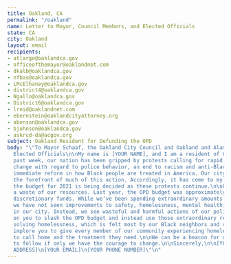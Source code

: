 ```yaml
---
title: Oakland, CA
permalink: "/oakland"
name: Letter to Mayor, Council Members, and Elected Officials
state: CA
city: Oakland
layout: email
recipients:
- atlarge@oaklandca.gov
- officeofthemayor@oaklandnet.com
- dkalb@oaklandca.gov
- nfbas@oaklandca.gov
- LMcElhaney@oaklandca.gov
- district4@oaklandca.gov
- Ngallo@oaklandca.gov
- District6@oaklandca.gov
- lreid@oaklandnet.com
- ebernstein@oaklandcityattorney.org
- abenson@oaklandca.gov
- bjohnson@oaklandca.gov
- askrcd-da@acgov.org
subject: Oakland Resident for Defunding the OPD
body: "\"To Mayor Schaaf, the Oakland City Council and Oakland and Alameda County
  Elected Officials\n\nMy name is [YOUR NAME], and I am a resident of Oakland. This
  past week, our nation has been gripped by protests calling for rapid and meaningful
  change with regard to police behavior, an end to racism and anti-Blackness, and
  immediate reform in how Black people are treated in America. Our city has been at
  the forefront of much of this action. Accordingly, it has come to my attention that
  the budget for 2021 is being decided as these protests continue.\n\nOPD has been
  a waste of our resources. Last year, the OPD budget was approximately half of available
  discretionary funds. While we’ve been spending extraordinary amounts on policing,
  we have not seen improvements to safety, homelessness, mental health, or affordability
  in our city. Instead, we see wasteful and harmful actions of our police.\n\nI call
  on you to slash the OPD budget and instead use those extraordinary resources towards
  solving homelessness, which is felt most by our Black neighbors and veterans. We
  implore you to give every member of our community experiencing homelessness a place
  to call home and the treatment they need.\n\nWe can be a beacon for other cities
  to follow if only we have the courage to change.\n\nSincerely,\n\n[YOUR NAME] \n[YOUR
  ADDRESS]\n[YOUR EMAIL]\n[YOUR PHONE NUMBER]\"\n"
---
```


